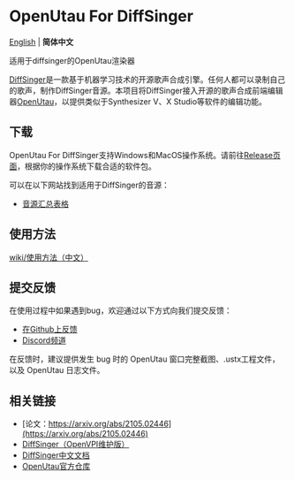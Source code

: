 # OpenUtau For DiffSinger
[English](README.md) | **简体中文**

适用于diffsinger的OpenUtau渲染器

[DiffSinger](https://github.com/openvpi/DiffSinger)是一款基于机器学习技术的开源歌声合成引擎。任何人都可以录制自己的歌声，制作DiffSinger音源。本项目将DiffSinger接入开源的歌声合成前端编辑器[OpenUtau](https://github.com/stakira/OpenUtau)，以提供类似于Synthesizer V、X Studio等软件的编辑功能。

## 下载
OpenUtau For DiffSinger支持Windows和MacOS操作系统。请前往[Release页面](https://github.com/xunmengshe/OpenUtau/releases)，根据你的操作系统下载合适的软件包。

可以在以下网站找到适用于DiffSinger的音源：
- [音源汇总表格](https://docs.qq.com/sheet/DQXNDY0pPaEpOc3JN?tab=BB08J2)

## 使用方法
[wiki/使用方法（中文）](https://github.com/xunmengshe/OpenUtau/wiki/%E4%BD%BF%E7%94%A8%E6%96%B9%E6%B3%95%EF%BC%88%E4%B8%AD%E6%96%87%EF%BC%89)

## 提交反馈
在使用过程中如果遇到bug，欢迎通过以下方式向我们提交反馈：
- [在Github上反馈](https://github.com/xunmengshe/OpenUtau/issues/new?assignees=&labels=&template=bug-report.yml)
- [Discord频道](https://discord.gg/JtKYyZgmGt)

在反馈时，建议提供发生 bug 时的 OpenUtau 窗口完整截图、.ustx工程文件，以及 OpenUtau 日志文件。

## 相关链接
- [论文：https://arxiv.org/abs/2105.02446](https://arxiv.org/abs/2105.02446)
- [DiffSinger（OpenVPI维护版）](https://github.com/openvpi/DiffSinger)
- [DiffSinger中文文档](https://www.yuque.com/openvpi/tutorial)
- [OpenUtau官方仓库](https://github.com/stakira/OpenUtau)

